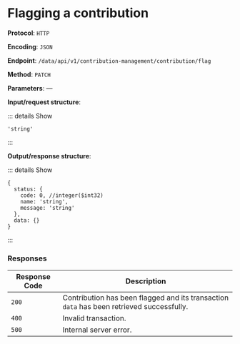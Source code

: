 # Flagging a contribution

**Protocol**: `HTTP`

**Encoding**: `JSON`

**Endpoint**: `/data/api/v1/contribution-management/contribution/flag`

**Method**: `PATCH`

**Parameters**: —

**Input/request structure**:

::: details Show

```json5
'string'
```

:::

**Output/response structure**:

::: details Show

```json5
{
  status: {
    code: 0, //integer($int32)
    name: 'string',
    message: 'string'
  },
  data: {}
}
```

:::

### Responses

| Response Code | Description |
| --- | --- |
| `200` | Contribution has been flagged and its transaction `data` has been retrieved successfully. |
| `400` | Invalid transaction. |
| `500` | Internal server error. |
